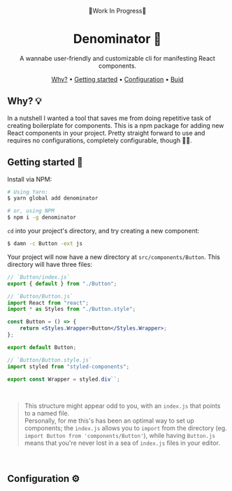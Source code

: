 <div align="center">

🔴Work In Progress🔴

# Denominator 🔱

A wannabe user-friendly and customizable cli for manifesting React components.

[Why?](#why) •
[Getting started](#getting-started) •
[Configuration](#configuration) • [Buid](#build)

<!-- [Integrations](#third-party-integrations) -->

</div>

## Why? 💡

In a nutshell I wanted a tool that saves me from doing repetitive task of creating boilerplate for components. This is a npm package for adding new React components in your project. Pretty straight forward to use and requires no configurations, completely configurable, though 😵‍💫.

## Getting started 🚥

Install via NPM:

```bash
# Using Yarn:
$ yarn global add denominator

# or, using NPM
$ npm i -g denominator
```

`cd` into your project's directory, and try creating a new component:


```bash
$ damn -c Button -ext js
```

Your project will now have a new directory at `src/components/Button`. This directory will have three files:

```jsx
// `Button/index.js`
export { default } from "./Button";
```

```jsx
// `Button/Button.js`
import React from "react";
import * as Styles from "./Button.style";

const Button = () => {
    return <Styles.Wrapper>Button</Styles.Wrapper>;
};

export default Button;
```

```js
// `Button/Button.style.js`
import styled from "styled-components";

export const Wrapper = styled.div``;
```

<br/>

> This structure might appear odd to you, with an `index.js` that points to a named file.<br>Personally, for me this's has been an optimal way to set up components; the `index.js` allows you to `import` from the directory (eg. `import Button from 'components/Button'`), while having `Button.js` means that you're never lost in a sea of `index.js` files in your editor.
> <br />

<br/>

## Configuration ⚙️
